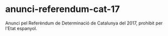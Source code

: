 # anunci-referendum-cat-17
Anunci pel Referèndum de Determinació de Catalunya del 2017, prohibit per l'Etat espanyol.
